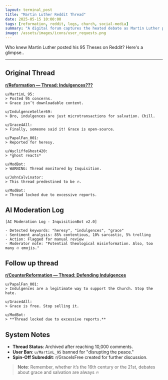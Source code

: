 ```yaml
---
layout: terminal_post
title: "Martin Luther Reddit Thread"
date: 2025-05-15 10:00:00
tags: [reformation, reddit, logs, church, social-media]
summary: "A digital forum captures the heated debate as Martin Luther posts his 95 Theses, sparking widespread discussion and controversy."
image: /assets/images/icons/user_requests.png
---
```


Who knew Martin Luther posted his 95 Theses on Reddit? Here's a glimpse..

---

## **Original Thread**
**<u>r/Reformation — Thread: Indulgences???</u>**
```log
u/MartinL_95:
> Posted 95 concerns.
> Grace isn’t downloadable content.

u/IndulgenceSeller69:
> Bro, indulgences are just microtransactions for salvation. Chill.

u/Grace4All:
> Finally, someone said it! Grace is open-source.

u/PapalFan_001:
> Reported for heresy.

u/WycliffeGhost420:
> *ghost reacts*

u/ModBot:
> WARNING: Thread monitored by Inquisition.

u/JohnCalvinator:
> This thread predestined to be 🔥.

u/ModBot:
> Thread locked due to excessive reports.
```

## **AI Moderation Log**
```log
[AI Moderation Log - InquisitionBot v2.0]

- Detected keywords: "heresy", "indulgences", "grace"
- Sentiment analysis: 85% contentious, 10% sarcastic, 5% trolling
- Action: Flagged for manual review
- Moderator note: "Potential theological misinformation. Also, too many 🔥 emojis."
```

## **Follow up thread**
**<u>r/CounterReformation — Thread: Defending Indulgences</u>**
```log
u/PapalFan_001:
> Indulgences are a legitimate way to support the Church. Stop the hate.

u/Grace4All:
> Grace is free. Stop selling it.

u/ModBot:
> **Thread locked due to excessive reports.**
```


## **System Notes**
  * **Thread Status**: Archived after reaching 10,000 comments.
  * **User Ban**: `u/MartinL_95` banned for "disrupting the peace."
  * **Spin-Off Subreddit**: r/GraceIsFree created for further discussion.


> **Note**: Remember, whether it’s the 16th century or the 21st, debates about grace and salvation are always 🔥